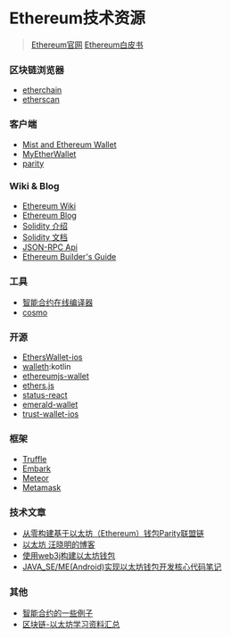 # Ethereum技术资源
> [Ethereum官网](https://www.ethereum.org/)
> [Ethereum白皮书](http://ethfans.org/posts/ethereum-whitepaper)

### 区块链浏览器
- [etherchain](https://etherchain.org/)
- [etherscan](https://etherscan.io)

### 客户端
- [Mist and Ethereum Wallet](https://github.com/ethereum/mist/releases)
- [MyEtherWallet](https://www.myetherwallet.com/)
- [parity](https://parity.io)

### Wiki & Blog
- [Ethereum Wiki](https://github.com/ethereum/wiki/wiki/Design-Rationale)
- [Ethereum Blog](https://blog.ethereum.org/)
- [Solidity 介绍](http://wiki.jikexueyuan.com/project/solidity-zh/introduction-smart-contracts.html)
- [Solidity 文档](https://readthedocs.org/projects/solidity/)
- [JSON-RPC Api](https://github.com/ethereum/wiki/wiki/JSON-RPC)
- [Ethereum Builder's Guide](https://www.gitbook.com/book/ethereumbuilders/guide/details)

### 工具
- [智能合约在线编译器](https://ethereum.github.io/browser-solidity/)
- [cosmo](http://cosmo.to/)

### 开源
- [EthersWallet-ios](https://github.com/ethers-io/EthersWallet-ios)
- [walleth](https://github.com/walleth/walleth):kotlin
- [ethereumjs-wallet](https://github.com/ethereumjs/ethereumjs-wallet)
- [ethers.js](https://github.com/ethers-io/ethers.js)
- [status-react](https://github.com/status-im/status-react)
- [emerald-wallet](https://github.com/ethereumproject/emerald-wallet)
- [trust-wallet-ios](https://github.com/TrustWallet/trust-wallet-ios)

### 框架
- [Truffle](https://github.com/trufflesuite/truffle)
- [Embark](https://github.com/iurimatias/embark-framework/blob/develop/README.md)
- [Meteor](https://www.meteor.com/)
- [Metamask](https://metamask.io/)

### 技术文章
- [从零构建基于以太坊（Ethereum）钱包Parity联盟链](http://www.8btc.com/ethereum-parity)
- [以太坊 汪晓明的博客](http://wangxiaoming.com/blog/archives/)
- [使用web3j构建以太坊钱包](https://www.jianshu.com/p/1b716180bc4b)
- [JAVA_SE/ME(Android)实现以太坊钱包开发核心代码笔记](http://www.blockchainbrother.com/article/2782)

### 其他

- [智能合约的一些例子](https://github.com/fivedogit/solidity-baby-steps/tree/master/contracts)
- [区块链-以太坊学习资料汇总](http://blog.csdn.net/chenyufeng1991/article/details/53449375)

